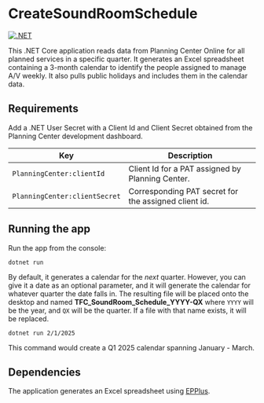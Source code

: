 # CreateSoundRoomSchedule

[![.NET](https://github.com/markjulmar/CreateSoundRoomSchedule/actions/workflows/dotnet.yml/badge.svg)](https://github.com/markjulmar/CreateSoundRoomSchedule/actions/workflows/dotnet.yml)

This .NET Core application reads data from Planning Center Online for all planned services in a specific quarter. It generates an Excel spreadsheet containing a 3-month calendar to identify the people assigned to manage A/V weekly. It also pulls public holidays and includes them in the calendar data.

## Requirements

Add a .NET User Secret with a Client Id and Client Secret obtained from the Planning Center development dashboard.

| Key | Description |
|-----|-------------|
| `PlanningCenter:clientId` | Client Id for a PAT assigned by Planning Center. |
| `PlanningCenter:clientSecret` | Corresponding PAT secret for the assigned client id. |

## Running the app

Run the app from the console:

```console
dotnet run
```

By default, it generates a calendar for the _next_ quarter. However, you can give it a date as an optional parameter, and it will generate the calendar for whatever quarter the date falls in. The resulting file will be placed onto the desktop and named **TFC_SoundRoom_Schedule_YYYY-QX** where `YYYY` will be the year, and `QX` will be the quarter. If a file with that name exists, it will be replaced.

```console
dotnet run 2/1/2025
```

This command would create a Q1 2025 calendar spanning January - March.

## Dependencies

The application generates an Excel spreadsheet using [EPPlus](https://www.epplussoftware.com/).
